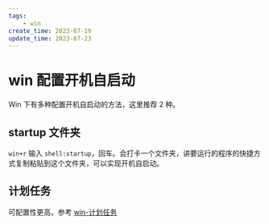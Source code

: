 ```yaml
---
tags:
    - win
create_time: 2023-07-19
update_time: 2023-07-23
---
```


# win 配置开机自启动

Win 下有多种配置开机自启动的方法，这里推荐 2 种。

## startup 文件夹

`win+r` 输入 `shell:startup`，回车。会打卡一个文件夹，讲要运行的程序的快捷方式复制粘贴到这个文件夹，可以实现开机自启动。


## 计划任务

可配置性更高，参考 [win-计划任务](./win-计划任务.md)
